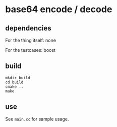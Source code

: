 # base64 encode / decode

## dependencies

For the thing itself: none

For the testcases: boost

## build

```
mkdir build
cd build
cmake ..
make
```

## use

See `main.cc`  for sample usage.

## 